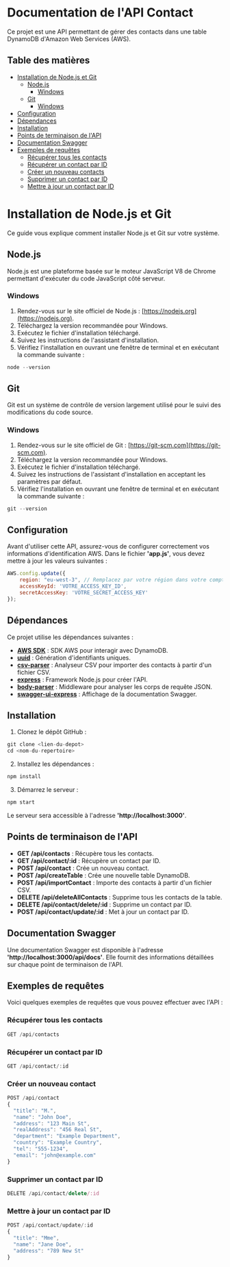 # Documentation de l'API Contact

Ce projet est une API permettant de gérer des contacts dans une table DynamoDB d'Amazon Web Services (AWS).

## Table des matières

- [Installation de Node.js et Git](#installation-de-node.js-et-git)
  - [Node.js](#nodejs)
    - [Windows](#windows)
  - [Git](#git)
    - [Windows](#windows-1)
- [Configuration](#configuration)
- [Dépendances](#dépendances)
- [Installation](#installation)
- [Points de terminaison de l'API](#points-de-terminaison-de-l'api)
- [Documentation Swagger](#documentation-swagger)
- [Exemples de requêtes](#exemples-de-requêtes)
  - [Récupérer tous les contacts](#récupérer-tous-les-contacts)
  - [Récupérer un contact par ID](#récupérer-un-contact-par-id)
  - [Créer un nouveau contacts](#Créer-un-nouveau-contacts)
  - [Supprimer un contact par ID](#Supprimer-un-contact-par-ID)
  - [Mettre à jour un contact par ID](#Mettre-à-jour-un-contact-par-ID)
    
# Installation de Node.js et Git

Ce guide vous explique comment installer Node.js et Git sur votre système.

## Node.js

Node.js est une plateforme basée sur le moteur JavaScript V8 de Chrome permettant d'exécuter du code JavaScript côté serveur.

### Windows

1. Rendez-vous sur le site officiel de Node.js : [https://nodejs.org](https://nodejs.org).
2. Téléchargez la version recommandée pour Windows.
3. Exécutez le fichier d'installation téléchargé.
4. Suivez les instructions de l'assistant d'installation.
5. Vérifiez l'installation en ouvrant une fenêtre de terminal et en exécutant la commande suivante :
```javascript
node --version
```
## Git

Git est un système de contrôle de version largement utilisé pour le suivi des modifications du code source.

### Windows

1. Rendez-vous sur le site officiel de Git : [https://git-scm.com](https://git-scm.com).
2. Téléchargez la version recommandée pour Windows.
3. Exécutez le fichier d'installation téléchargé.
4. Suivez les instructions de l'assistant d'installation en acceptant les paramètres par défaut.
5. Vérifiez l'installation en ouvrant une fenêtre de terminal et en exécutant la commande suivante :
```javascript
git --version
```


## Configuration
Avant d'utiliser cette API, assurez-vous de configurer correctement vos informations d'identification AWS. Dans le fichier **'app.js'**, vous devez mettre à jour les valeurs suivantes :

```javascript
AWS.config.update({
    region: "eu-west-3", // Remplacez par votre région dans votre compte AWS
    accessKeyId: 'VOTRE_ACCESS_KEY_ID',
    secretAccessKey: 'VOTRE_SECRET_ACCESS_KEY'
});
```

## Dépendances
Ce projet utilise les dépendances suivantes :

- <ins>**AWS SDK**</ins> : SDK AWS pour interagir avec DynamoDB.
- <ins>**uuid**</ins> : Génération d'identifiants uniques.
- <ins>**csv-parser**</ins> : Analyseur CSV pour importer des contacts à partir d'un fichier CSV.
- <ins>**express**</ins> : Framework Node.js pour créer l'API.
- <ins>**body-parser**</ins> : Middleware pour analyser les corps de requête JSON.
- <ins>**swagger-ui-express**</ins> : Affichage de la documentation Swagger.

## Installation
1. Clonez le dépôt GitHub :
```javascript
git clone <lien-du-depot>
cd <nom-du-repertoire>
```
2. Installez les dépendances :
```javascript
npm install
```
3. Démarrez le serveur :
```javascript
npm start
```
Le serveur sera accessible à l'adresse **'http://localhost:3000'**.

## Points de terminaison de l'API
- **GET /api/contacts** : Récupère tous les contacts.
- **GET /api/contact/:id** : Récupère un contact par ID.
- **POST /api/contact** : Crée un nouveau contact.
- **POST /api/createTable** : Crée une nouvelle table DynamoDB.
- **POST /api/importContact** : Importe des contacts à partir d'un fichier CSV.
- **DELETE /api/deleteAllContacts** : Supprime tous les contacts de la table.
- **DELETE /api/contact/delete/:id** : Supprime un contact par ID.
- **POST /api/contact/update/:id** : Met à jour un contact par ID.

## Documentation Swagger
Une documentation Swagger est disponible à l'adresse **'http://localhost:3000/api/docs'**. Elle fournit des informations détaillées sur chaque point de terminaison de l'API.

## Exemples de requêtes
Voici quelques exemples de requêtes que vous pouvez effectuer avec l'API :

### Récupérer tous les contacts
```javascript
GET /api/contacts
```
### Récupérer un contact par ID
```javascript
GET /api/contact/:id
```
### Créer un nouveau contact
```javascript
POST /api/contact
{
  "title": "M.",
  "name": "John Doe",
  "address": "123 Main St",
  "realAddress": "456 Real St",
  "department": "Example Department",
  "country": "Example Country",
  "tel": "555-1234",
  "email": "john@example.com"
}
```
### Supprimer un contact par ID
```javascript
DELETE /api/contact/delete/:id
```
### Mettre à jour un contact par ID
```javascript
POST /api/contact/update/:id
{
  "title": "Mme",
  "name": "Jane Doe",
  "address": "789 New St"
}
```
